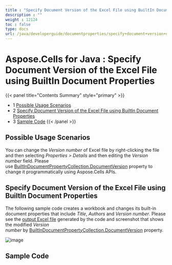 ```yaml
---
title : "Specify Document Version of the Excel File using BuiltIn Document Properties" 
description : "" 
weight : 12124 
toc : false
type: docs
url: /java/developerguide/documentproperties/specify+document+version+of+the+excel+file+using+builtin+document+properties/
---
```


# Aspose.Cells for Java : Specify Document Version of the Excel File using BuiltIn Document Properties


{{< panel title="Contents Summary" style="primary" >}}
*   1 [Possible Usage Scenarios](#possible-usage-scenarios)
*   2 [Specify Document Version of the Excel File using BuiltIn Document Properties](#specify-document-version-of-the-excel-file-using-builtin-document-properties)
*   3 [Sample Code](#sample-code)
{{< /panel >}}
 

## Possible Usage Scenarios

You can change the *Version number* of Excel file by right-clicking the file and then selecting *Properties > Details* and then editing the *Version number* field. Please use [BuiltInDocumentPropertyCollection.DocumentVersion](https://apireference.aspose.com/java/cells/com.aspose.cells/builtindocumentpropertycollection#DocumentVersion) property to change it programmatically using Aspose.Cells APIs. 

## Specify Document Version of the Excel File using BuiltIn Document Properties

The following sample code creates a workbook and changes its built-in document properties that include *Title*, *Authors* and *Version number*. Please see the [output Excel file](https://docs2.aspose.com/cells/java/attachments/64454890/64716836.xlsx) generated by the code and screenshot that shows the modified *Version number* by [BuiltInDocumentPropertyCollection.DocumentVersion](https://apireference.aspose.com/java/cells/com.aspose.cells/builtindocumentpropertycollection#DocumentVersion) property.

![image](https://docs2.aspose.com/cells/java/attachments/64454890/64716835.png)

## Sample Code

